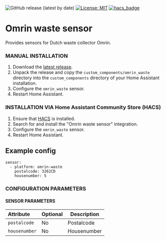 ![GitHub release (latest by date)](https://img.shields.io/github/v/release/Jordi1990/homeassistant-omrin-waste-sensor)
[![License: MIT](https://img.shields.io/badge/License-MIT-yellow.svg)](https://opensource.org/licenses/MIT)
[![hacs_badge](https://img.shields.io/badge/HACS-Default-orange.svg)](https://github.com/custom-components/hacs)

# Omrin waste sensor

Provides sensors for Dutch waste collector Omrin.


### MANUAL INSTALLATION
1. Download the
   [latest release](https://github.com/Jordi1990/homeassistant-omrin-waste-sensor/releases/latest).
2. Unpack the release and copy the `custom_components/omrin_waste` directory
   into the `custom_components` directory of your Home Assistant
   installation.
3. Configure the `omrin_waste` sensor.
4. Restart Home Assistant.

### INSTALLATION VIA Home Assistant Community Store (HACS)
1. Ensure that [HACS](https://hacs.xyz/) is installed.
2. Search for and install the "Omrin waste sensor" integration.
3. Configure the `omrin_waste` sensor.
4. Restart Home Assistant.

## Example config

```Configuration.yaml:
sensor:
  - platform: omrin-waste
    postalcode: 3262CD
    housenumber: 5
```

### CONFIGURATION PARAMETERS
#### SENSOR PARAMETERS
|Attribute |Optional|Description
|:----------|----------|------------
| `postalcode` | No | Postalcode
| `housenumber` | No | Housenumber
